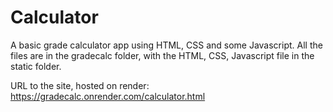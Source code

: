 # Calculator
A basic grade calculator app using HTML, CSS and some Javascript. All the files are in the gradecalc folder, with the HTML, CSS, Javascript file in the static folder. 

URL to the site, hosted on render: https://gradecalc.onrender.com/calculator.html
